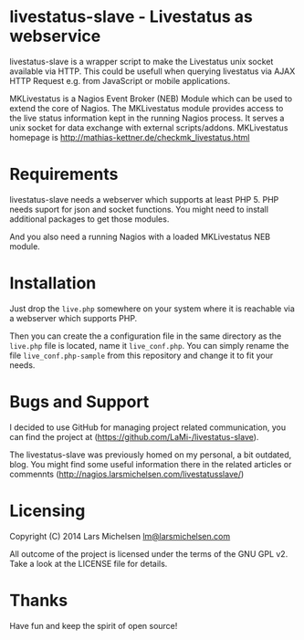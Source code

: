 # livestatus-slave - Livestatus as webservice

livestatus-slave is a wrapper script to make the Livestatus unix socket
available via HTTP. This could be usefull when querying livestatus via
AJAX HTTP Request e.g. from JavaScript or mobile applications.

MKLivestatus is a Nagios Event Broker (NEB) Module which can be used to
extend the core of Nagios. The MKLivestatus module provides access to the
live status information kept in the running Nagios process. It serves a
unix socket for data exchange with external scripts/addons.
MKLivestatus homepage is http://mathias-kettner.de/checkmk_livestatus.html

# Requirements

livestatus-slave needs a webserver which supports at least PHP 5. PHP
needs suport for json and socket functions. You might need to install
additional packages to get those modules.

And you also need a running Nagios with a loaded MKLivestatus NEB module.

# Installation

Just drop the `live.php` somewhere on your system where it is reachable via
a webserver which supports PHP.

Then you can create the a configuration file in the same directory as the
`live.php` file is located, name it `live_conf.php`. You can simply rename
the file `live_conf.php-sample` from this repository and change it to fit
your needs.

# Bugs and Support

I decided to use GitHub for managing project related communication, you
can find the project at (https://github.com/LaMi-/livestatus-slave).

The livestatus-slave was previously homed on my personal, a bit outdated, blog.
You might find some useful information there in the related articles or commennts
(http://nagios.larsmichelsen.com/livestatusslave/)

# Licensing

Copyright (C) 2014 Lars Michelsen <lm@larsmichelsen.com>

All outcome of the project is licensed under the terms of the GNU GPL v2.
Take a look at the LICENSE file for details.

# Thanks

Have fun and keep the spirit of open source!
